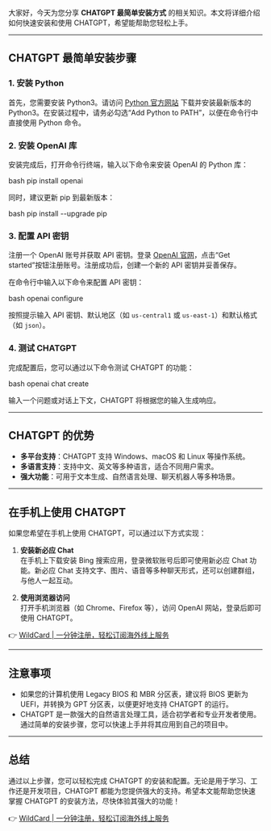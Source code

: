 大家好，今天为您分享 **CHATGPT 最简单安装方式** 的相关知识。本文将详细介绍如何快速安装和使用 CHATGPT，希望能帮助您轻松上手。

---

## CHATGPT 最简单安装步骤

### 1. 安装 Python
首先，您需要安装 Python3。请访问 [Python 官方网站](https://www.python.org/downloads/) 下载并安装最新版本的 Python3。在安装过程中，请务必勾选“Add Python to PATH”，以便在命令行中直接使用 Python 命令。

### 2. 安装 OpenAI 库
安装完成后，打开命令行终端，输入以下命令来安装 OpenAI 的 Python 库：

bash
pip install openai


同时，建议更新 pip 到最新版本：

bash
pip install --upgrade pip


### 3. 配置 API 密钥
注册一个 OpenAI 账号并获取 API 密钥。登录 [OpenAI 官网](https://www.openai.com/)，点击“Get started”按钮注册账号。注册成功后，创建一个新的 API 密钥并妥善保存。

在命令行中输入以下命令来配置 API 密钥：

bash
openai configure


按照提示输入 API 密钥、默认地区（如 `us-central1` 或 `us-east-1`）和默认格式（如 `json`）。

### 4. 测试 CHATGPT
完成配置后，您可以通过以下命令测试 CHATGPT 的功能：

bash
openai chat create


输入一个问题或对话上下文，CHATGPT 将根据您的输入生成响应。

---

## CHATGPT 的优势

- **多平台支持**：CHATGPT 支持 Windows、macOS 和 Linux 等操作系统。
- **多语言支持**：支持中文、英文等多种语言，适合不同用户需求。
- **强大功能**：可用于文本生成、自然语言处理、聊天机器人等多种场景。

---

## 在手机上使用 CHATGPT

如果您希望在手机上使用 CHATGPT，可以通过以下方式实现：

1. **安装新必应 Chat**  
   在手机上下载安装 Bing 搜索应用，登录微软账号后即可使用新必应 Chat 功能。新必应 Chat 支持文字、图片、语音等多种聊天形式，还可以创建群组，与他人一起互动。

2. **使用浏览器访问**  
   打开手机浏览器（如 Chrome、Firefox 等），访问 OpenAI 网站，登录后即可使用 CHATGPT。

👉 [WildCard | 一分钟注册，轻松订阅海外线上服务](https://bit.ly/bewildcard)

---

## 注意事项

- 如果您的计算机使用 Legacy BIOS 和 MBR 分区表，建议将 BIOS 更新为 UEFI，并转换为 GPT 分区表，以便更好地支持 CHATGPT 的运行。
- CHATGPT 是一款强大的自然语言处理工具，适合初学者和专业开发者使用。通过简单的安装步骤，您可以快速上手并将其应用到自己的项目中。

---

## 总结

通过以上步骤，您可以轻松完成 CHATGPT 的安装和配置。无论是用于学习、工作还是开发项目，CHATGPT 都能为您提供强大的支持。希望本文能帮助您快速掌握 CHATGPT 的安装方法，尽快体验其强大的功能！

👉 [WildCard | 一分钟注册，轻松订阅海外线上服务](https://bit.ly/bewildcard)